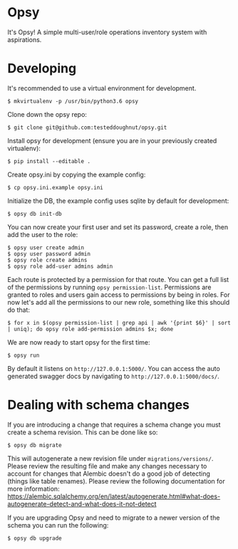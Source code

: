 # Opsy
It's Opsy! A simple multi-user/role operations inventory system with aspirations.

# Developing
It's recommended to use a virtual environment for development.

    $ mkvirtualenv -p /usr/bin/python3.6 opsy

Clone down the opsy repo:

    $ git clone git@github.com:testeddoughnut/opsy.git

Install opsy for development (ensure you are in your previously created virtualenv):

    $ pip install --editable .

Create opsy.ini by copying the example config:

    $ cp opsy.ini.example opsy.ini

Initialize the DB, the example config uses sqlite by default for development:

    $ opsy db init-db

You can now create your first user and set its password, create a role, then add the user to the role:

    $ opsy user create admin
    $ opsy user password admin
    $ opsy role create admins
    $ opsy role add-user admins admin

Each route is protected by a permission for that route. You can get a full list of the permissions by running `opsy permission-list`. Permissions are granted to roles and users gain access to permissions by being in roles. For now let's add all the permissions to our new role, something like this should do that:

    $ for x in $(opsy permission-list | grep api | awk '{print $6}' | sort | uniq); do opsy role add-permission admins $x; done

We are now ready to start opsy for the first time:

    $ opsy run

By default it listens on `http://127.0.0.1:5000/`. You can access the auto generated swagger docs by navigating to `http://127.0.0.1:5000/docs/`.

# Dealing with schema changes

If you are introducing a change that requires a schema change you must create a schema revision. This can be done like so:

    $ opsy db migrate

This will autogenerate a new revision file under `migrations/versions/`. Please review the resulting file and make any changes necessary to account for changes that Alembic doesn't do a good job of detecting (things like table renames). Please review the following documentation for more information:
https://alembic.sqlalchemy.org/en/latest/autogenerate.html#what-does-autogenerate-detect-and-what-does-it-not-detect

If you are upgrading Opsy and need to migrate to a newer version of the schema you can run the following:

    $ opsy db upgrade
